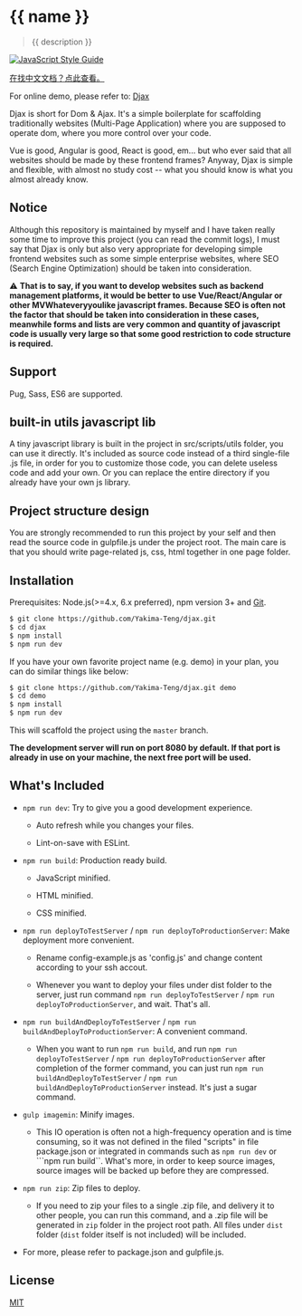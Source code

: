 # {{ name }}

> {{ description }}

[![JavaScript Style Guide](https://img.shields.io/badge/code_style-standard-brightgreen.svg)](https://standardjs.com)

[在找中文文档？点此查看。](./README_CN.md)

For online demo, please refer to: [Djax](http://www.verysites.com/)

Djax is short for Dom & Ajax. It's a simple boilerplate for scaffolding traditionally websites (Multi-Page Application) where you are supposed to operate dom, where you more control over your code.

Vue is good, Angular is good, React is good, em... but who ever said that all websites should be made by these frontend frames? Anyway, Djax is simple and flexible, with almost no study cost -- what you should know is what you almost already know.

## Notice

Although this repository is maintained by myself and I have taken really some time to improve this project (you can read the commit logs), I must say that Djax is only but also very appropriate for developing simple frontend websites such as some simple enterprise websites, where SEO (Search Engine Optimization) should be taken into consideration.

:warning: **That is to say, if you want to develop websites such as backend management platforms, it would be better to use Vue/React/Angular or other MVWhateveryyoulike javascript frames. Because SEO is often not the factor that should be taken into consideration in these cases, meanwhile forms and lists are very common and quantity of javascript code is usually very large so that some good restriction to code structure is required.**

## Support

Pug, Sass, ES6 are supported.

## built-in utils javascript lib

A tiny javascript library is built in the project in src/scripts/utils folder, you can use it directly. It's included as source code instead of a third single-file .js file, in order for you to customize those code, you can delete useless code and add your own. Or you can replace the entire directory if you already have your own js library.

## Project structure design

You are strongly recommended to run this project by your self and then read the source code in gulpfile.js under the project root. The main care is that you should write page-related js, css, html together in one page folder.

## Installation

Prerequisites: Node.js(>=4.x, 6.x preferred), npm version 3+ and [Git](https://git-scm.com/).

``` bash
$ git clone https://github.com/Yakima-Teng/djax.git
$ cd djax
$ npm install
$ npm run dev
```

If you have your own favorite project name (e.g. demo) in your plan, you can do similar things like below:

``` bash
$ git clone https://github.com/Yakima-Teng/djax.git demo
$ cd demo
$ npm install
$ npm run dev
```

This will scaffold the project using the `master` branch.

**The development server will run on port 8080 by default. If that port is already in use on your machine, the next free port will be used.**

## What's Included

- `npm run dev`: Try to give you a good development experience.

  - Auto refresh while you changes your files.

  - Lint-on-save with ESLint.

- `npm run build`: Production ready build.

  - JavaScript minified.

  - HTML minified.

  - CSS minified.

- `npm run deployToTestServer` / `npm run deployToProductionServer`: Make deployment more convenient.

  - Rename config-example.js as 'config.js' and change content according to your ssh accout.

  - Whenever you want to deploy your files under dist folder to the server, just run command `npm run deployToTestServer` / `npm run deployToProductionServer`, and wait. That's all.

- `npm run buildAndDeployToTestServer` / `npm run buildAndDeployToProductionServer`: A convenient command.

  - When you want to run `npm run build`, and run `npm run deployToTestServer` / `npm run deployToProductionServer` after completion of the former command, you can just run `npm run buildAndDeployToTestServer` / `npm run buildAndDeployToProductionServer` instead. It's just a sugar command.
  
- `gulp imagemin`: Minify images.

  - This IO operation is often not a high-frequency operation and is time consuming, so it was not defined in the filed "scripts" in file package.json or integrated in commands such as ```npm run dev``` or ```npm run build``. What's more, in order to keep source images, source images will be backed up before they are compressed.
  
- `npm run zip`: Zip files to deploy.

  - If you need to zip your files to a single .zip file, and delivery it to other people, you can run this command, and a .zip file will be generated in `zip` folder in the project root path. All files under `dist` folder (`dist` folder itself is not included) will be included.

- For more, please refer to package.json and gulpfile.js.

## License

[MIT](http://opensource.org/licenses/MIT)
